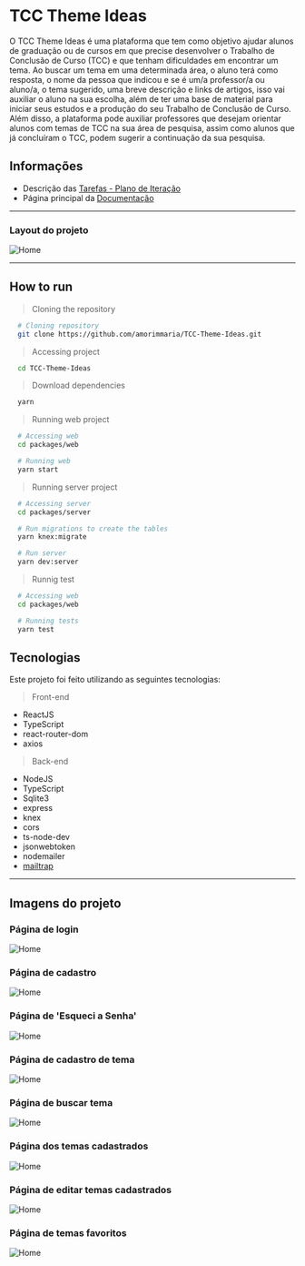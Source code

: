 # TCC Theme Ideas

O TCC Theme Ideas é uma plataforma que  tem como objetivo ajudar alunos de graduação ou de cursos em que precise desenvolver  o Trabalho de Conclusão de Curso (TCC) e  que tenham dificuldades em encontrar um tema. Ao buscar um tema em uma determinada área, o aluno terá como resposta, o nome da pessoa que indicou e se é um/a professor/a ou aluno/a, o tema sugerido, uma breve descrição e  links de artigos, isso vai auxiliar o aluno na sua escolha, além de ter uma base de material para iniciar seus estudos e a produção do seu Trabalho de Conclusão de Curso. Além disso, a plataforma pode auxiliar professores que desejam orientar alunos com temas de TCC na sua área de pesquisa, assim como alunos que já concluíram o TCC, podem sugerir a continuação da sua pesquisa.


## Informações
* Descrição das [Tarefas - Plano de Iteração](docs/tarefas.md)
* Página principal da [Documentação](docs/docs.md)
---

### Layout do projeto
![Home](img/menu.png)

---
## How to run

  > Cloning the repository
  ```bash
    # Cloning repository
    git clone https://github.com/amorimmaria/TCC-Theme-Ideas.git
  ```
  > Accessing project
  ```bash
    cd TCC-Theme-Ideas
  ```
  > Download dependencies
  ```bash
    yarn
  ```
  > Running web project
  ```bash
    # Accessing web
    cd packages/web

    # Running web
    yarn start
  ```

  > Running server project
  ```bash
    # Accessing server
    cd packages/server

    # Run migrations to create the tables
    yarn knex:migrate

    # Run server
    yarn dev:server
  ```
  > Runnig test
  ```bash
    # Accessing web
    cd packages/web

    # Running tests
    yarn test
  ```

  ## Tecnologias
  Este projeto foi feito utilizando as seguintes tecnologias:
  > Front-end
  * ReactJS
  * TypeScript
  * react-router-dom
  * axios

  > Back-end
  * NodeJS
  * TypeScript
  * Sqlite3
  * express
  * knex
  * cors
  * ts-node-dev
  * jsonwebtoken
  * nodemailer
  * [mailtrap](https://mailtrap.io/)

---
## Imagens do projeto

### Página de login
![Home](img/login.png)

### Página de cadastro
![Home](img/cadastro.png)

### Página de 'Esqueci a Senha'
![Home](img/esqueciSenha.png)

### Página de cadastro de tema
![Home](img/cadastroTema.png)

### Página de buscar tema
![Home](img/buscarTema.png)

### Página dos temas cadastrados
![Home](img/meustemas.png)

### Página de editar temas cadastrados
![Home](img/update.png)

### Página de temas favoritos
![Home](img/favoritos.png)
